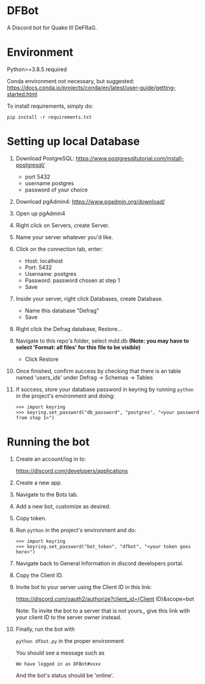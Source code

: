 # DFBot
A Discord bot for Quake III DeFRaG.

# Environment

Python>=3.8.5 required

Conda environment not necessary, but suggested: https://docs.conda.io/projects/conda/en/latest/user-guide/getting-started.html

To install requirements, simply do:

`pip install -r requirements.txt`

# Setting up local Database

1. Download PostgreSQL: https://www.postgresqltutorial.com/install-postgresql/
    * port 5432
    * username postgres
    * password of your choice
    
2. Download pgAdmin4: https://www.pgadmin.org/download/

3. Open up pgAdmin4

4. Right click on Servers, create Server.

5. Name your server whatever you'd like.

6. Click on the connection tab, enter:
    * Host: localhost
    * Port: 5432
    * Username: postgres
    * Password: password chosen at step 1
    * Save

7. Inside your server, right click Databases, create Database.
    * Name this database "Defrag"
    * Save

8. Right click the Defrag database, Restore...

9. Navigate to this repo's folder, select mdd.db **(Note: you may have to select 'Format: all files' for this file to be visible)**
     * Click Restore

10. Once finished, confirm success by checking that there is an table named 'users_ids' under Defrag -> Schemas -> Tables

11. If success, store your database password in keyring by running `python` in the project's environment and doing:
    ```
    >>> import keyring
    >>> keyring.set_password("db_password", "postgres", "<your password from step 1>")
    ```

# Running the bot

1. Create an account/log in to: 

    https://discord.com/developers/applications

2. Create a new app.

3. Navigate to the Bots tab.

4. Add a new bot, customize as desired.

5. Copy token.

6. Run `python` in the project's environment and do:
    ```
    >>> import keyring
    >>> keyring.set_password("bot_token", "dfbot", "<your token goes here>")
    ```

7. Navigate back to General Information in discord developers portal.

8. Copy the Client ID.

9. Invite bot to your server using the Client ID in this link:
  
    https://discord.com/oauth2/authorize?client_id={Client ID}&scope=bot
  
    Note: To invite the bot to a server that is not yours,, give this link with your client ID to the server owner instead.
  
10. Finally, run the bot with 
  
    `python dfbot.py` in the proper environment

    You should see a message such as 

     `We have logged in as DFBot#xxxx`

    And the bot's status should be 'online'.
